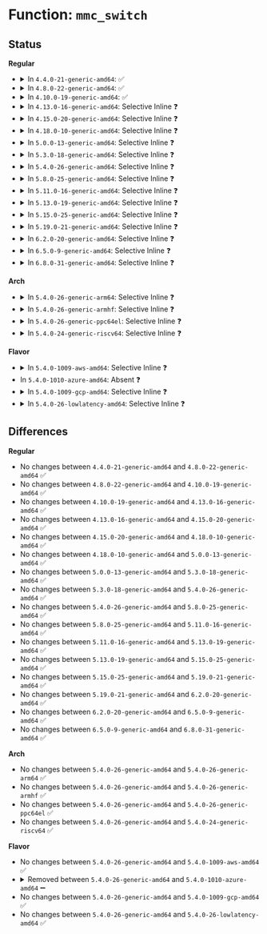 # Function: <code>mmc_switch</code>

## Status
<b>Regular</b>
<ul>
<li>
<details>
<summary>In <code>4.4.0-21-generic-amd64</code>: ✅</summary>

```c
int mmc_switch(struct mmc_card * card, u8 set, u8 index, u8 value, unsigned int timeout_ms)
```

```json
{
  "name": "mmc_switch",
  "collision_type": "Unique Global",
  "inline_type": "No",
  "funcs": [
    {
      "addr": 18446744071585948896,
      "name": "mmc_switch",
      "external": true,
      "loc": "drivers/mmc/core/mmc_ops.c:583",
      "file": "drivers/mmc/core/mmc_ops.c",
      "inline": "seen, unknown",
      "caller_inline": [],
      "caller_func": [
        "drivers/mmc/core/mmc.c:mmc_select_hs400",
        "drivers/mmc/core/mmc.c:mmc_select_bus_width",
        "drivers/mmc/core/mmc.c:mmc_init_card",
        "drivers/mmc/core/mmc.c:mmc_init_card",
        "drivers/mmc/core/mmc.c:mmc_init_card",
        "drivers/mmc/core/mmc.c:mmc_init_card",
        "drivers/mmc/core/mmc.c:mmc_init_card",
        "drivers/mmc/core/mmc.c:mmc_init_card",
        "drivers/mmc/core/mmc.c:mmc_init_card",
        "drivers/mmc/core/mmc.c:mmc_init_card"
      ]
    }
  ],
  "symbols": [
    {
      "addr": 18446744071585948896,
      "name": "mmc_switch",
      "section": ".text",
      "bind": "STB_GLOBAL",
      "size": 51
    }
  ]
}
```
</details>
</li>
<li>
<details>
<summary>In <code>4.8.0-22-generic-amd64</code>: ✅</summary>

```c
int mmc_switch(struct mmc_card * card, u8 set, u8 index, u8 value, unsigned int timeout_ms)
```

```json
{
  "name": "mmc_switch",
  "collision_type": "Unique Global",
  "inline_type": "No",
  "funcs": [
    {
      "addr": 18446744071586354176,
      "name": "mmc_switch",
      "external": true,
      "loc": "drivers/mmc/core/mmc_ops.c:587",
      "file": "drivers/mmc/core/mmc_ops.c",
      "inline": "seen, unknown",
      "caller_inline": [],
      "caller_func": [
        "drivers/mmc/core/mmc.c:mmc_init_card",
        "drivers/mmc/core/mmc.c:mmc_init_card",
        "drivers/mmc/core/mmc.c:mmc_init_card",
        "drivers/mmc/core/mmc.c:mmc_init_card",
        "drivers/mmc/core/mmc.c:mmc_init_card",
        "drivers/mmc/core/mmc.c:mmc_init_card",
        "drivers/mmc/core/mmc.c:mmc_init_card",
        "drivers/mmc/core/mmc.c:mmc_init_card",
        "drivers/mmc/core/mmc.c:mmc_init_card",
        "drivers/mmc/core/mmc.c:mmc_select_hs400",
        "drivers/mmc/core/mmc.c:mmc_select_bus_width"
      ]
    }
  ],
  "symbols": [
    {
      "addr": 18446744071586354176,
      "name": "mmc_switch",
      "section": ".text",
      "bind": "STB_GLOBAL",
      "size": 51
    }
  ]
}
```
</details>
</li>
<li>
<details>
<summary>In <code>4.10.0-19-generic-amd64</code>: ✅</summary>

```c
int mmc_switch(struct mmc_card * card, u8 set, u8 index, u8 value, unsigned int timeout_ms)
```

```json
{
  "name": "mmc_switch",
  "collision_type": "Unique Global",
  "inline_type": "No",
  "funcs": [
    {
      "addr": 18446744071586563168,
      "name": "mmc_switch",
      "external": true,
      "loc": "drivers/mmc/core/mmc_ops.c:603",
      "file": "drivers/mmc/core/mmc_ops.c",
      "inline": "seen, unknown",
      "caller_inline": [],
      "caller_func": [
        "drivers/mmc/core/mmc.c:mmc_init_card",
        "drivers/mmc/core/mmc.c:mmc_init_card",
        "drivers/mmc/core/mmc.c:mmc_init_card",
        "drivers/mmc/core/mmc.c:mmc_init_card",
        "drivers/mmc/core/mmc.c:mmc_init_card",
        "drivers/mmc/core/mmc.c:mmc_init_card",
        "drivers/mmc/core/mmc.c:mmc_init_card",
        "drivers/mmc/core/mmc.c:mmc_init_card",
        "drivers/mmc/core/mmc.c:mmc_select_hs400",
        "drivers/mmc/core/mmc.c:mmc_select_bus_width"
      ]
    }
  ],
  "symbols": [
    {
      "addr": 18446744071586563168,
      "name": "mmc_switch",
      "section": ".text",
      "bind": "STB_GLOBAL",
      "size": 56
    }
  ]
}
```
</details>
</li>
<li>
<details>
<summary>In <code>4.13.0-16-generic-amd64</code>: Selective Inline ❓</summary>

```c
int mmc_switch(struct mmc_card * card, u8 set, u8 index, u8 value, unsigned int timeout_ms)
```

```json
{
  "name": "mmc_switch",
  "collision_type": "Unique Global",
  "inline_type": "Selective",
  "funcs": [
    {
      "addr": 18446744071586687263,
      "name": "mmc_switch",
      "external": true,
      "loc": "drivers/mmc/core/mmc_ops.c:598",
      "file": "drivers/mmc/core/mmc_ops.c",
      "inline": "not declared, inlined",
      "caller_inline": [
        "drivers/mmc/core/mmc_ops.c:mmc_cmdq_switch"
      ],
      "caller_func": [
        "drivers/mmc/core/mmc.c:mmc_init_card",
        "drivers/mmc/core/mmc.c:mmc_init_card",
        "drivers/mmc/core/mmc.c:mmc_init_card",
        "drivers/mmc/core/mmc.c:mmc_init_card",
        "drivers/mmc/core/mmc.c:mmc_init_card",
        "drivers/mmc/core/mmc.c:mmc_init_card",
        "drivers/mmc/core/mmc.c:mmc_init_card",
        "drivers/mmc/core/mmc.c:mmc_init_card",
        "drivers/mmc/core/mmc.c:mmc_select_hs400",
        "drivers/mmc/core/mmc.c:mmc_select_bus_width"
      ]
    }
  ],
  "symbols": [
    {
      "addr": 18446744071586687056,
      "name": "mmc_switch",
      "section": ".text",
      "bind": "STB_GLOBAL",
      "size": 35
    }
  ]
}
```
</details>
</li>
<li>
<details>
<summary>In <code>4.15.0-20-generic-amd64</code>: Selective Inline ❓</summary>

```c
int mmc_switch(struct mmc_card * card, u8 set, u8 index, u8 value, unsigned int timeout_ms)
```

```json
{
  "name": "mmc_switch",
  "collision_type": "Unique Global",
  "inline_type": "Selective",
  "funcs": [
    {
      "addr": 18446744071587171695,
      "name": "mmc_switch",
      "external": true,
      "loc": "drivers/mmc/core/mmc_ops.c:599",
      "file": "drivers/mmc/core/mmc_ops.c",
      "inline": "not declared, inlined",
      "caller_inline": [
        "drivers/mmc/core/mmc_ops.c:mmc_cmdq_switch"
      ],
      "caller_func": [
        "drivers/mmc/core/mmc.c:mmc_init_card",
        "drivers/mmc/core/mmc.c:mmc_init_card",
        "drivers/mmc/core/mmc.c:mmc_init_card",
        "drivers/mmc/core/mmc.c:mmc_init_card",
        "drivers/mmc/core/mmc.c:mmc_init_card",
        "drivers/mmc/core/mmc.c:mmc_init_card",
        "drivers/mmc/core/mmc.c:mmc_init_card",
        "drivers/mmc/core/mmc.c:mmc_select_hs400",
        "drivers/mmc/core/mmc.c:mmc_select_bus_width"
      ]
    }
  ],
  "symbols": [
    {
      "addr": 18446744071587171488,
      "name": "mmc_switch",
      "section": ".text",
      "bind": "STB_GLOBAL",
      "size": 35
    }
  ]
}
```
</details>
</li>
<li>
<details>
<summary>In <code>4.18.0-10-generic-amd64</code>: Selective Inline ❓</summary>

```c
int mmc_switch(struct mmc_card * card, u8 set, u8 index, u8 value, unsigned int timeout_ms)
```

```json
{
  "name": "mmc_switch",
  "collision_type": "Unique Global",
  "inline_type": "Selective",
  "funcs": [
    {
      "addr": 18446744071587471491,
      "name": "mmc_switch",
      "external": true,
      "loc": "drivers/mmc/core/mmc_ops.c:599",
      "file": "drivers/mmc/core/mmc_ops.c",
      "inline": "not declared, inlined",
      "caller_inline": [
        "drivers/mmc/core/mmc_ops.c:mmc_cmdq_switch"
      ],
      "caller_func": [
        "drivers/mmc/core/mmc.c:mmc_init_card",
        "drivers/mmc/core/mmc.c:mmc_init_card",
        "drivers/mmc/core/mmc.c:mmc_init_card",
        "drivers/mmc/core/mmc.c:mmc_init_card",
        "drivers/mmc/core/mmc.c:mmc_init_card",
        "drivers/mmc/core/mmc.c:mmc_init_card",
        "drivers/mmc/core/mmc.c:mmc_init_card",
        "drivers/mmc/core/mmc.c:mmc_select_hs400",
        "drivers/mmc/core/mmc.c:mmc_select_bus_width"
      ]
    }
  ],
  "symbols": [
    {
      "addr": 18446744071587471280,
      "name": "mmc_switch",
      "section": ".text",
      "bind": "STB_GLOBAL",
      "size": 35
    }
  ]
}
```
</details>
</li>
<li>
<details>
<summary>In <code>5.0.0-13-generic-amd64</code>: Selective Inline ❓</summary>

```c
int mmc_switch(struct mmc_card * card, u8 set, u8 index, u8 value, unsigned int timeout_ms)
```

```json
{
  "name": "mmc_switch",
  "collision_type": "Unique Global",
  "inline_type": "Selective",
  "funcs": [
    {
      "addr": 18446744071587651795,
      "name": "mmc_switch",
      "external": true,
      "loc": "drivers/mmc/core/mmc_ops.c:599",
      "file": "drivers/mmc/core/mmc_ops.c",
      "inline": "not declared, inlined",
      "caller_inline": [
        "drivers/mmc/core/mmc_ops.c:mmc_cmdq_switch"
      ],
      "caller_func": [
        "drivers/mmc/core/mmc.c:mmc_init_card",
        "drivers/mmc/core/mmc.c:mmc_init_card",
        "drivers/mmc/core/mmc.c:mmc_init_card",
        "drivers/mmc/core/mmc.c:mmc_init_card",
        "drivers/mmc/core/mmc.c:mmc_init_card",
        "drivers/mmc/core/mmc.c:mmc_init_card",
        "drivers/mmc/core/mmc.c:mmc_init_card",
        "drivers/mmc/core/mmc.c:mmc_select_hs400",
        "drivers/mmc/core/mmc.c:mmc_select_bus_width"
      ]
    }
  ],
  "symbols": [
    {
      "addr": 18446744071587651584,
      "name": "mmc_switch",
      "section": ".text",
      "bind": "STB_GLOBAL",
      "size": 35
    }
  ]
}
```
</details>
</li>
<li>
<details>
<summary>In <code>5.3.0-18-generic-amd64</code>: Selective Inline ❓</summary>

```c
int mmc_switch(struct mmc_card * card, u8 set, u8 index, u8 value, unsigned int timeout_ms)
```

```json
{
  "name": "mmc_switch",
  "collision_type": "Unique Global",
  "inline_type": "Selective",
  "funcs": [
    {
      "addr": 18446744071587929866,
      "name": "mmc_switch",
      "external": true,
      "loc": "drivers/mmc/core/mmc_ops.c:601",
      "file": "drivers/mmc/core/mmc_ops.c",
      "inline": "not declared, inlined",
      "caller_inline": [
        "drivers/mmc/core/mmc_ops.c:mmc_cmdq_switch"
      ],
      "caller_func": [
        "drivers/mmc/core/mmc.c:mmc_init_card",
        "drivers/mmc/core/mmc.c:mmc_init_card",
        "drivers/mmc/core/mmc.c:mmc_init_card",
        "drivers/mmc/core/mmc.c:mmc_init_card",
        "drivers/mmc/core/mmc.c:mmc_init_card",
        "drivers/mmc/core/mmc.c:mmc_init_card",
        "drivers/mmc/core/mmc.c:mmc_select_timing",
        "drivers/mmc/core/mmc.c:mmc_select_hs400",
        "drivers/mmc/core/mmc.c:mmc_select_bus_width"
      ]
    }
  ],
  "symbols": [
    {
      "addr": 18446744071587929648,
      "name": "mmc_switch",
      "section": ".text",
      "bind": "STB_GLOBAL",
      "size": 35
    }
  ]
}
```
</details>
</li>
<li>
<details>
<summary>In <code>5.4.0-26-generic-amd64</code>: Selective Inline ❓</summary>

```c
int mmc_switch(struct mmc_card * card, u8 set, u8 index, u8 value, unsigned int timeout_ms)
```

```json
{
  "name": "mmc_switch",
  "collision_type": "Unique Global",
  "inline_type": "Selective",
  "funcs": [
    {
      "addr": 18446744071588135770,
      "name": "mmc_switch",
      "external": true,
      "loc": "drivers/mmc/core/mmc_ops.c:603",
      "file": "drivers/mmc/core/mmc_ops.c",
      "inline": "not declared, inlined",
      "caller_inline": [
        "drivers/mmc/core/mmc_ops.c:mmc_cmdq_switch"
      ],
      "caller_func": [
        "drivers/mmc/core/mmc.c:mmc_init_card",
        "drivers/mmc/core/mmc.c:mmc_init_card",
        "drivers/mmc/core/mmc.c:mmc_init_card",
        "drivers/mmc/core/mmc.c:mmc_init_card",
        "drivers/mmc/core/mmc.c:mmc_init_card",
        "drivers/mmc/core/mmc.c:mmc_init_card",
        "drivers/mmc/core/mmc.c:mmc_select_timing",
        "drivers/mmc/core/mmc.c:mmc_select_hs400",
        "drivers/mmc/core/mmc.c:mmc_select_bus_width"
      ]
    }
  ],
  "symbols": [
    {
      "addr": 18446744071588135552,
      "name": "mmc_switch",
      "section": ".text",
      "bind": "STB_GLOBAL",
      "size": 35
    }
  ]
}
```
</details>
</li>
<li>
<details>
<summary>In <code>5.8.0-25-generic-amd64</code>: Selective Inline ❓</summary>

```c
int mmc_switch(struct mmc_card * card, u8 set, u8 index, u8 value, unsigned int timeout_ms)
```

```json
{
  "name": "mmc_switch",
  "collision_type": "Unique Global",
  "inline_type": "Selective",
  "funcs": [
    {
      "addr": 18446744071588999153,
      "name": "mmc_switch",
      "external": true,
      "loc": "drivers/mmc/core/mmc_ops.c:632",
      "file": "drivers/mmc/core/mmc_ops.c",
      "inline": "not declared, inlined",
      "caller_inline": [
        "drivers/mmc/core/mmc_ops.c:mmc_sanitize",
        "drivers/mmc/core/mmc_ops.c:mmc_cmdq_disable",
        "drivers/mmc/core/mmc_ops.c:mmc_cmdq_enable"
      ],
      "caller_func": [
        "drivers/mmc/core/mmc.c:mmc_init_card",
        "drivers/mmc/core/mmc.c:mmc_init_card",
        "drivers/mmc/core/mmc.c:mmc_init_card",
        "drivers/mmc/core/mmc.c:mmc_init_card",
        "drivers/mmc/core/mmc.c:mmc_init_card",
        "drivers/mmc/core/mmc.c:mmc_select_hs400es",
        "drivers/mmc/core/mmc.c:mmc_select_hs400",
        "drivers/mmc/core/mmc.c:mmc_select_bus_width",
        "drivers/mmc/core/mmc.c:__mmc_select_powerclass"
      ]
    }
  ],
  "symbols": [
    {
      "addr": 18446744071588998832,
      "name": "mmc_switch",
      "section": ".text",
      "bind": "STB_GLOBAL",
      "size": 33
    }
  ]
}
```
</details>
</li>
<li>
<details>
<summary>In <code>5.11.0-16-generic-amd64</code>: Selective Inline ❓</summary>

```c
int mmc_switch(struct mmc_card * card, u8 set, u8 index, u8 value, unsigned int timeout_ms)
```

```json
{
  "name": "mmc_switch",
  "collision_type": "Unique Global",
  "inline_type": "Selective",
  "funcs": [
    {
      "addr": 18446744071589008977,
      "name": "mmc_switch",
      "external": true,
      "loc": "drivers/mmc/core/mmc_ops.c:632",
      "file": "drivers/mmc/core/mmc_ops.c",
      "inline": "not declared, inlined",
      "caller_inline": [
        "drivers/mmc/core/mmc_ops.c:mmc_sanitize",
        "drivers/mmc/core/mmc_ops.c:mmc_cmdq_disable",
        "drivers/mmc/core/mmc_ops.c:mmc_cmdq_enable"
      ],
      "caller_func": [
        "drivers/mmc/core/mmc.c:mmc_init_card",
        "drivers/mmc/core/mmc.c:mmc_init_card",
        "drivers/mmc/core/mmc.c:mmc_init_card",
        "drivers/mmc/core/mmc.c:mmc_init_card",
        "drivers/mmc/core/mmc.c:mmc_init_card",
        "drivers/mmc/core/mmc.c:mmc_select_hs400es",
        "drivers/mmc/core/mmc.c:mmc_select_hs400",
        "drivers/mmc/core/mmc.c:mmc_select_bus_width",
        "drivers/mmc/core/mmc.c:__mmc_select_powerclass"
      ]
    }
  ],
  "symbols": [
    {
      "addr": 18446744071589008656,
      "name": "mmc_switch",
      "section": ".text",
      "bind": "STB_GLOBAL",
      "size": 33
    }
  ]
}
```
</details>
</li>
<li>
<details>
<summary>In <code>5.13.0-19-generic-amd64</code>: Selective Inline ❓</summary>

```c
int mmc_switch(struct mmc_card * card, u8 set, u8 index, u8 value, unsigned int timeout_ms)
```

```json
{
  "name": "mmc_switch",
  "collision_type": "Unique Global",
  "inline_type": "Selective",
  "funcs": [
    {
      "addr": 18446744071588896444,
      "name": "mmc_switch",
      "external": true,
      "loc": "drivers/mmc/core/mmc_ops.c:612",
      "file": "drivers/mmc/core/mmc_ops.c",
      "inline": "not declared, inlined",
      "caller_inline": [
        "drivers/mmc/core/mmc_ops.c:mmc_cmdq_disable",
        "drivers/mmc/core/mmc_ops.c:mmc_cmdq_enable"
      ],
      "caller_func": [
        "drivers/mmc/core/mmc.c:mmc_init_card",
        "drivers/mmc/core/mmc.c:mmc_init_card",
        "drivers/mmc/core/mmc.c:mmc_init_card",
        "drivers/mmc/core/mmc.c:mmc_init_card",
        "drivers/mmc/core/mmc.c:mmc_init_card",
        "drivers/mmc/core/mmc.c:mmc_select_hs400es",
        "drivers/mmc/core/mmc.c:mmc_select_hs400",
        "drivers/mmc/core/mmc.c:mmc_select_bus_width"
      ]
    }
  ],
  "symbols": [
    {
      "addr": 18446744071588896016,
      "name": "mmc_switch",
      "section": ".text",
      "bind": "STB_GLOBAL",
      "size": 35
    }
  ]
}
```
</details>
</li>
<li>
<details>
<summary>In <code>5.15.0-25-generic-amd64</code>: Selective Inline ❓</summary>

```c
int mmc_switch(struct mmc_card * card, u8 set, u8 index, u8 value, unsigned int timeout_ms)
```

```json
{
  "name": "mmc_switch",
  "collision_type": "Unique Global",
  "inline_type": "Selective",
  "funcs": [
    {
      "addr": 18446744071589600647,
      "name": "mmc_switch",
      "external": true,
      "loc": "drivers/mmc/core/mmc_ops.c:629",
      "file": "drivers/mmc/core/mmc_ops.c",
      "inline": "not declared, inlined",
      "caller_inline": [
        "drivers/mmc/core/mmc_ops.c:mmc_cmdq_disable",
        "drivers/mmc/core/mmc_ops.c:mmc_cmdq_enable"
      ],
      "caller_func": [
        "drivers/mmc/core/mmc.c:_mmc_flush_cache",
        "drivers/mmc/core/mmc.c:mmc_init_card",
        "drivers/mmc/core/mmc.c:mmc_init_card",
        "drivers/mmc/core/mmc.c:mmc_init_card",
        "drivers/mmc/core/mmc.c:mmc_init_card",
        "drivers/mmc/core/mmc.c:mmc_init_card",
        "drivers/mmc/core/mmc.c:mmc_select_hs400es",
        "drivers/mmc/core/mmc.c:mmc_select_hs400",
        "drivers/mmc/core/mmc.c:mmc_select_bus_width",
        "drivers/mmc/core/mmc.c:__mmc_select_powerclass"
      ]
    }
  ],
  "symbols": [
    {
      "addr": 18446744071589600224,
      "name": "mmc_switch",
      "section": ".text",
      "bind": "STB_GLOBAL",
      "size": 35
    }
  ]
}
```
</details>
</li>
<li>
<details>
<summary>In <code>5.19.0-21-generic-amd64</code>: Selective Inline ❓</summary>

```c
int mmc_switch(struct mmc_card * card, u8 set, u8 index, u8 value, unsigned int timeout_ms)
```

```json
{
  "name": "mmc_switch",
  "collision_type": "Unique Global",
  "inline_type": "Selective",
  "funcs": [
    {
      "addr": 18446744071591097367,
      "name": "mmc_switch",
      "external": true,
      "loc": "drivers/mmc/core/mmc_ops.c:659",
      "file": "drivers/mmc/core/mmc_ops.c",
      "inline": "not declared, inlined",
      "caller_inline": [
        "drivers/mmc/core/mmc_ops.c:mmc_cmdq_disable",
        "drivers/mmc/core/mmc_ops.c:mmc_cmdq_enable"
      ],
      "caller_func": [
        "drivers/mmc/core/mmc.c:_mmc_flush_cache",
        "drivers/mmc/core/mmc.c:mmc_init_card",
        "drivers/mmc/core/mmc.c:mmc_init_card",
        "drivers/mmc/core/mmc.c:mmc_init_card",
        "drivers/mmc/core/mmc.c:mmc_init_card",
        "drivers/mmc/core/mmc.c:mmc_init_card",
        "drivers/mmc/core/mmc.c:mmc_select_hs400es",
        "drivers/mmc/core/mmc.c:mmc_select_hs400",
        "drivers/mmc/core/mmc.c:mmc_select_bus_width",
        "drivers/mmc/core/mmc.c:__mmc_select_powerclass"
      ]
    }
  ],
  "symbols": [
    {
      "addr": 18446744071591097008,
      "name": "mmc_switch",
      "section": ".text",
      "bind": "STB_GLOBAL",
      "size": 53
    }
  ]
}
```
</details>
</li>
<li>
<details>
<summary>In <code>6.2.0-20-generic-amd64</code>: Selective Inline ❓</summary>

```c
int mmc_switch(struct mmc_card * card, u8 set, u8 index, u8 value, unsigned int timeout_ms)
```

```json
{
  "name": "mmc_switch",
  "collision_type": "Unique Global",
  "inline_type": "Selective",
  "funcs": [
    {
      "addr": 18446744071592816247,
      "name": "mmc_switch",
      "external": true,
      "loc": "drivers/mmc/core/mmc_ops.c:659",
      "file": "drivers/mmc/core/mmc_ops.c",
      "inline": "not declared, inlined",
      "caller_inline": [
        "drivers/mmc/core/mmc_ops.c:mmc_cmdq_disable",
        "drivers/mmc/core/mmc_ops.c:mmc_cmdq_enable"
      ],
      "caller_func": [
        "drivers/mmc/core/mmc.c:_mmc_flush_cache",
        "drivers/mmc/core/mmc.c:mmc_init_card",
        "drivers/mmc/core/mmc.c:mmc_init_card",
        "drivers/mmc/core/mmc.c:mmc_init_card",
        "drivers/mmc/core/mmc.c:mmc_init_card",
        "drivers/mmc/core/mmc.c:mmc_init_card",
        "drivers/mmc/core/mmc.c:mmc_select_hs400es",
        "drivers/mmc/core/mmc.c:mmc_select_hs400",
        "drivers/mmc/core/mmc.c:mmc_select_bus_width",
        "drivers/mmc/core/mmc.c:__mmc_select_powerclass"
      ]
    }
  ],
  "symbols": [
    {
      "addr": 18446744071592815776,
      "name": "mmc_switch",
      "section": ".text",
      "bind": "STB_GLOBAL",
      "size": 53
    }
  ]
}
```
</details>
</li>
<li>
<details>
<summary>In <code>6.5.0-9-generic-amd64</code>: Selective Inline ❓</summary>

```c
int mmc_switch(struct mmc_card * card, u8 set, u8 index, u8 value, unsigned int timeout_ms)
```

```json
{
  "name": "mmc_switch",
  "collision_type": "Unique Global",
  "inline_type": "Selective",
  "funcs": [
    {
      "addr": 18446744071593252935,
      "name": "mmc_switch",
      "external": true,
      "loc": "drivers/mmc/core/mmc_ops.c:660",
      "file": "drivers/mmc/core/mmc_ops.c",
      "inline": "not declared, inlined",
      "caller_inline": [
        "drivers/mmc/core/mmc_ops.c:mmc_cmdq_disable",
        "drivers/mmc/core/mmc_ops.c:mmc_cmdq_enable"
      ],
      "caller_func": [
        "drivers/mmc/core/mmc.c:_mmc_flush_cache",
        "drivers/mmc/core/mmc.c:mmc_init_card",
        "drivers/mmc/core/mmc.c:mmc_init_card",
        "drivers/mmc/core/mmc.c:mmc_init_card",
        "drivers/mmc/core/mmc.c:mmc_init_card",
        "drivers/mmc/core/mmc.c:mmc_init_card",
        "drivers/mmc/core/mmc.c:mmc_select_hs400es",
        "drivers/mmc/core/mmc.c:mmc_select_hs400",
        "drivers/mmc/core/mmc.c:mmc_select_bus_width",
        "drivers/mmc/core/mmc.c:__mmc_select_powerclass"
      ]
    }
  ],
  "symbols": [
    {
      "addr": 18446744071593252432,
      "name": "mmc_switch",
      "section": ".text",
      "bind": "STB_GLOBAL",
      "size": 53
    }
  ]
}
```
</details>
</li>
<li>
<details>
<summary>In <code>6.8.0-31-generic-amd64</code>: Selective Inline ❓</summary>

```c
int mmc_switch(struct mmc_card * card, u8 set, u8 index, u8 value, unsigned int timeout_ms)
```

```json
{
  "name": "mmc_switch",
  "collision_type": "Unique Global",
  "inline_type": "Selective",
  "funcs": [
    {
      "addr": 18446744071594008183,
      "name": "mmc_switch",
      "external": true,
      "loc": "drivers/mmc/core/mmc_ops.c:660",
      "file": "drivers/mmc/core/mmc_ops.c",
      "inline": "not declared, inlined",
      "caller_inline": [
        "drivers/mmc/core/mmc_ops.c:mmc_cmdq_disable",
        "drivers/mmc/core/mmc_ops.c:mmc_cmdq_enable"
      ],
      "caller_func": [
        "drivers/mmc/core/mmc.c:_mmc_flush_cache",
        "drivers/mmc/core/mmc.c:mmc_init_card",
        "drivers/mmc/core/mmc.c:mmc_init_card",
        "drivers/mmc/core/mmc.c:mmc_init_card",
        "drivers/mmc/core/mmc.c:mmc_init_card",
        "drivers/mmc/core/mmc.c:mmc_init_card",
        "drivers/mmc/core/mmc.c:mmc_select_hs400es",
        "drivers/mmc/core/mmc.c:mmc_select_hs400",
        "drivers/mmc/core/mmc.c:mmc_select_bus_width",
        "drivers/mmc/core/mmc.c:__mmc_select_powerclass"
      ]
    }
  ],
  "symbols": [
    {
      "addr": 18446744071594007680,
      "name": "mmc_switch",
      "section": ".text",
      "bind": "STB_GLOBAL",
      "size": 53
    }
  ]
}
```
</details>
</li>
</ul>
<b>Arch</b>
<ul>
<li>
<details>
<summary>In <code>5.4.0-26-generic-arm64</code>: Selective Inline ❓</summary>

```c
int mmc_switch(struct mmc_card * card, u8 set, u8 index, u8 value, unsigned int timeout_ms)
```

```json
{
  "name": "mmc_switch",
  "collision_type": "Unique Global",
  "inline_type": "Selective",
  "funcs": [
    {
      "addr": 18446603336501388448,
      "name": "mmc_switch",
      "external": true,
      "loc": "drivers/mmc/core/mmc_ops.c:603",
      "file": "drivers/mmc/core/mmc_ops.c",
      "inline": "not declared, inlined",
      "caller_inline": [
        "drivers/mmc/core/mmc_ops.c:mmc_cmdq_switch"
      ],
      "caller_func": [
        "drivers/mmc/core/mmc.c:mmc_init_card",
        "drivers/mmc/core/mmc.c:mmc_init_card",
        "drivers/mmc/core/mmc.c:mmc_init_card",
        "drivers/mmc/core/mmc.c:mmc_init_card",
        "drivers/mmc/core/mmc.c:mmc_init_card",
        "drivers/mmc/core/mmc.c:mmc_init_card",
        "drivers/mmc/core/mmc.c:mmc_select_timing",
        "drivers/mmc/core/mmc.c:mmc_select_hs400",
        "drivers/mmc/core/mmc.c:mmc_select_bus_width",
        "drivers/mmc/core/block.c:mmc_blk_remove",
        "drivers/mmc/core/block.c:mmc_blk_mq_issue_rq",
        "drivers/mmc/core/block.c:mmc_blk_mq_issue_rq",
        "drivers/mmc/core/block.c:mmc_blk_mq_issue_rq",
        "drivers/mmc/core/block.c:mmc_blk_mq_issue_rq",
        "drivers/mmc/core/block.c:mmc_blk_mq_issue_rq",
        "drivers/mmc/core/block.c:mmc_blk_mq_issue_rq",
        "drivers/mmc/core/block.c:__mmc_blk_ioctl_cmd",
        "drivers/mmc/core/block.c:__mmc_blk_ioctl_cmd"
      ]
    }
  ],
  "symbols": [
    {
      "addr": 18446603336501388120,
      "name": "mmc_switch",
      "section": ".text",
      "bind": "STB_GLOBAL",
      "size": 116
    }
  ]
}
```
</details>
</li>
<li>
<details>
<summary>In <code>5.4.0-26-generic-armhf</code>: Selective Inline ❓</summary>

```c
int mmc_switch(struct mmc_card * card, u8 set, u8 index, u8 value, unsigned int timeout_ms)
```

```json
{
  "name": "mmc_switch",
  "collision_type": "Unique Global",
  "inline_type": "Selective",
  "funcs": [
    {
      "addr": 3233877844,
      "name": "mmc_switch",
      "external": true,
      "loc": "drivers/mmc/core/mmc_ops.c:603",
      "file": "drivers/mmc/core/mmc_ops.c",
      "inline": "not declared, inlined",
      "caller_inline": [
        "drivers/mmc/core/mmc_ops.c:mmc_cmdq_switch"
      ],
      "caller_func": [
        "drivers/mmc/core/mmc.c:mmc_init_card",
        "drivers/mmc/core/mmc.c:mmc_init_card",
        "drivers/mmc/core/mmc.c:mmc_init_card",
        "drivers/mmc/core/mmc.c:mmc_init_card",
        "drivers/mmc/core/mmc.c:mmc_init_card",
        "drivers/mmc/core/mmc.c:mmc_init_card",
        "drivers/mmc/core/mmc.c:mmc_select_timing",
        "drivers/mmc/core/mmc.c:mmc_select_hs400",
        "drivers/mmc/core/mmc.c:mmc_select_bus_width",
        "drivers/mmc/core/block.c:mmc_blk_remove",
        "drivers/mmc/core/block.c:mmc_blk_mq_issue_rq",
        "drivers/mmc/core/block.c:mmc_blk_mq_issue_rq",
        "drivers/mmc/core/block.c:mmc_blk_mq_issue_rq",
        "drivers/mmc/core/block.c:mmc_blk_mq_issue_rq",
        "drivers/mmc/core/block.c:mmc_blk_mq_issue_rq",
        "drivers/mmc/core/block.c:mmc_blk_mq_issue_rq",
        "drivers/mmc/core/block.c:mmc_blk_reset",
        "drivers/mmc/core/block.c:__mmc_blk_ioctl_cmd",
        "drivers/mmc/core/block.c:__mmc_blk_ioctl_cmd"
      ]
    }
  ],
  "symbols": [
    {
      "addr": 3233877576,
      "name": "mmc_switch",
      "section": ".text",
      "bind": "STB_GLOBAL",
      "size": 64
    }
  ]
}
```
</details>
</li>
<li>
<details>
<summary>In <code>5.4.0-26-generic-ppc64el</code>: Selective Inline ❓</summary>

```c
int mmc_switch(struct mmc_card * card, u8 set, u8 index, u8 value, unsigned int timeout_ms)
```

```json
{
  "name": "mmc_switch",
  "collision_type": "Unique Global",
  "inline_type": "Selective",
  "funcs": [
    {
      "addr": 13835058055294949040,
      "name": "mmc_switch",
      "external": true,
      "loc": "drivers/mmc/core/mmc_ops.c:603",
      "file": "drivers/mmc/core/mmc_ops.c",
      "inline": "not declared, inlined",
      "caller_inline": [
        "drivers/mmc/core/mmc_ops.c:mmc_cmdq_switch"
      ],
      "caller_func": [
        "drivers/mmc/core/mmc.c:mmc_init_card",
        "drivers/mmc/core/mmc.c:mmc_init_card",
        "drivers/mmc/core/mmc.c:mmc_init_card",
        "drivers/mmc/core/mmc.c:mmc_init_card",
        "drivers/mmc/core/mmc.c:mmc_init_card",
        "drivers/mmc/core/mmc.c:mmc_init_card",
        "drivers/mmc/core/mmc.c:mmc_select_timing",
        "drivers/mmc/core/mmc.c:mmc_select_hs400",
        "drivers/mmc/core/mmc.c:mmc_select_bus_width"
      ]
    }
  ],
  "symbols": [
    {
      "addr": 13835058055294948672,
      "name": "mmc_switch",
      "section": ".text",
      "bind": "STB_GLOBAL",
      "size": 68
    }
  ]
}
```
</details>
</li>
<li>
<details>
<summary>In <code>5.4.0-24-generic-riscv64</code>: Selective Inline ❓</summary>

```c
int mmc_switch(struct mmc_card * card, u8 set, u8 index, u8 value, unsigned int timeout_ms)
```

```json
{
  "name": "mmc_switch",
  "collision_type": "Unique Global",
  "inline_type": "Selective",
  "funcs": [
    {
      "addr": 18446743936277997108,
      "name": "mmc_switch",
      "external": true,
      "loc": "drivers/mmc/core/mmc_ops.c:603",
      "file": "drivers/mmc/core/mmc_ops.c",
      "inline": "not declared, inlined",
      "caller_inline": [
        "drivers/mmc/core/mmc_ops.c:mmc_cmdq_switch"
      ],
      "caller_func": [
        "drivers/mmc/core/mmc.c:mmc_init_card",
        "drivers/mmc/core/mmc.c:mmc_init_card",
        "drivers/mmc/core/mmc.c:mmc_init_card",
        "drivers/mmc/core/mmc.c:mmc_init_card",
        "drivers/mmc/core/mmc.c:mmc_init_card",
        "drivers/mmc/core/mmc.c:mmc_init_card",
        "drivers/mmc/core/mmc.c:mmc_select_timing",
        "drivers/mmc/core/mmc.c:mmc_select_hs400",
        "drivers/mmc/core/mmc.c:mmc_select_bus_width",
        "drivers/mmc/core/block.c:mmc_blk_remove",
        "drivers/mmc/core/block.c:mmc_blk_mq_issue_rq",
        "drivers/mmc/core/block.c:mmc_blk_mq_issue_rq",
        "drivers/mmc/core/block.c:mmc_blk_mq_issue_rq",
        "drivers/mmc/core/block.c:mmc_blk_mq_issue_rq",
        "drivers/mmc/core/block.c:mmc_blk_mq_issue_rq",
        "drivers/mmc/core/block.c:mmc_blk_mq_issue_rq",
        "drivers/mmc/core/block.c:mmc_blk_reset",
        "drivers/mmc/core/block.c:__mmc_blk_ioctl_cmd",
        "drivers/mmc/core/block.c:__mmc_blk_ioctl_cmd"
      ]
    }
  ],
  "symbols": [
    {
      "addr": 18446743936277996872,
      "name": "mmc_switch",
      "section": ".text",
      "bind": "STB_GLOBAL",
      "size": 82
    }
  ]
}
```
</details>
</li>
</ul>
<b>Flavor</b>
<ul>
<li>
<details>
<summary>In <code>5.4.0-1009-aws-amd64</code>: Selective Inline ❓</summary>

```c
int mmc_switch(struct mmc_card * card, u8 set, u8 index, u8 value, unsigned int timeout_ms)
```

```json
{
  "name": "mmc_switch",
  "collision_type": "Unique Global",
  "inline_type": "Selective",
  "funcs": [
    {
      "addr": 18446744071587757338,
      "name": "mmc_switch",
      "external": true,
      "loc": "drivers/mmc/core/mmc_ops.c:603",
      "file": "drivers/mmc/core/mmc_ops.c",
      "inline": "not declared, inlined",
      "caller_inline": [
        "drivers/mmc/core/mmc_ops.c:mmc_cmdq_switch"
      ],
      "caller_func": [
        "drivers/mmc/core/mmc.c:mmc_init_card",
        "drivers/mmc/core/mmc.c:mmc_init_card",
        "drivers/mmc/core/mmc.c:mmc_init_card",
        "drivers/mmc/core/mmc.c:mmc_init_card",
        "drivers/mmc/core/mmc.c:mmc_init_card",
        "drivers/mmc/core/mmc.c:mmc_init_card",
        "drivers/mmc/core/mmc.c:mmc_select_timing",
        "drivers/mmc/core/mmc.c:mmc_select_hs400",
        "drivers/mmc/core/mmc.c:mmc_select_bus_width"
      ]
    }
  ],
  "symbols": [
    {
      "addr": 18446744071587757120,
      "name": "mmc_switch",
      "section": ".text",
      "bind": "STB_GLOBAL",
      "size": 35
    }
  ]
}
```
</details>
</li>
<li>
In <code>5.4.0-1010-azure-amd64</code>: Absent ❓
</li>
<li>
<details>
<summary>In <code>5.4.0-1009-gcp-amd64</code>: Selective Inline ❓</summary>

```c
int mmc_switch(struct mmc_card * card, u8 set, u8 index, u8 value, unsigned int timeout_ms)
```

```json
{
  "name": "mmc_switch",
  "collision_type": "Unique Global",
  "inline_type": "Selective",
  "funcs": [
    {
      "addr": 18446744071588090298,
      "name": "mmc_switch",
      "external": true,
      "loc": "drivers/mmc/core/mmc_ops.c:603",
      "file": "drivers/mmc/core/mmc_ops.c",
      "inline": "not declared, inlined",
      "caller_inline": [
        "drivers/mmc/core/mmc_ops.c:mmc_cmdq_switch"
      ],
      "caller_func": [
        "drivers/mmc/core/mmc.c:mmc_init_card",
        "drivers/mmc/core/mmc.c:mmc_init_card",
        "drivers/mmc/core/mmc.c:mmc_init_card",
        "drivers/mmc/core/mmc.c:mmc_init_card",
        "drivers/mmc/core/mmc.c:mmc_init_card",
        "drivers/mmc/core/mmc.c:mmc_init_card",
        "drivers/mmc/core/mmc.c:mmc_select_timing",
        "drivers/mmc/core/mmc.c:mmc_select_hs400",
        "drivers/mmc/core/mmc.c:mmc_select_bus_width"
      ]
    }
  ],
  "symbols": [
    {
      "addr": 18446744071588090080,
      "name": "mmc_switch",
      "section": ".text",
      "bind": "STB_GLOBAL",
      "size": 35
    }
  ]
}
```
</details>
</li>
<li>
<details>
<summary>In <code>5.4.0-26-lowlatency-amd64</code>: Selective Inline ❓</summary>

```c
int mmc_switch(struct mmc_card * card, u8 set, u8 index, u8 value, unsigned int timeout_ms)
```

```json
{
  "name": "mmc_switch",
  "collision_type": "Unique Global",
  "inline_type": "Selective",
  "funcs": [
    {
      "addr": 18446744071588207834,
      "name": "mmc_switch",
      "external": true,
      "loc": "drivers/mmc/core/mmc_ops.c:603",
      "file": "drivers/mmc/core/mmc_ops.c",
      "inline": "not declared, inlined",
      "caller_inline": [
        "drivers/mmc/core/mmc_ops.c:mmc_cmdq_switch"
      ],
      "caller_func": [
        "drivers/mmc/core/mmc.c:mmc_init_card",
        "drivers/mmc/core/mmc.c:mmc_init_card",
        "drivers/mmc/core/mmc.c:mmc_init_card",
        "drivers/mmc/core/mmc.c:mmc_init_card",
        "drivers/mmc/core/mmc.c:mmc_init_card",
        "drivers/mmc/core/mmc.c:mmc_init_card",
        "drivers/mmc/core/mmc.c:mmc_select_timing",
        "drivers/mmc/core/mmc.c:mmc_select_hs400",
        "drivers/mmc/core/mmc.c:mmc_select_bus_width"
      ]
    }
  ],
  "symbols": [
    {
      "addr": 18446744071588207616,
      "name": "mmc_switch",
      "section": ".text",
      "bind": "STB_GLOBAL",
      "size": 35
    }
  ]
}
```
</details>
</li>
</ul>

## Differences
<b>Regular</b>
<ul>
<li>
No changes between <code>4.4.0-21-generic-amd64</code> and <code>4.8.0-22-generic-amd64</code> ✅
</li>
<li>
No changes between <code>4.8.0-22-generic-amd64</code> and <code>4.10.0-19-generic-amd64</code> ✅
</li>
<li>
No changes between <code>4.10.0-19-generic-amd64</code> and <code>4.13.0-16-generic-amd64</code> ✅
</li>
<li>
No changes between <code>4.13.0-16-generic-amd64</code> and <code>4.15.0-20-generic-amd64</code> ✅
</li>
<li>
No changes between <code>4.15.0-20-generic-amd64</code> and <code>4.18.0-10-generic-amd64</code> ✅
</li>
<li>
No changes between <code>4.18.0-10-generic-amd64</code> and <code>5.0.0-13-generic-amd64</code> ✅
</li>
<li>
No changes between <code>5.0.0-13-generic-amd64</code> and <code>5.3.0-18-generic-amd64</code> ✅
</li>
<li>
No changes between <code>5.3.0-18-generic-amd64</code> and <code>5.4.0-26-generic-amd64</code> ✅
</li>
<li>
No changes between <code>5.4.0-26-generic-amd64</code> and <code>5.8.0-25-generic-amd64</code> ✅
</li>
<li>
No changes between <code>5.8.0-25-generic-amd64</code> and <code>5.11.0-16-generic-amd64</code> ✅
</li>
<li>
No changes between <code>5.11.0-16-generic-amd64</code> and <code>5.13.0-19-generic-amd64</code> ✅
</li>
<li>
No changes between <code>5.13.0-19-generic-amd64</code> and <code>5.15.0-25-generic-amd64</code> ✅
</li>
<li>
No changes between <code>5.15.0-25-generic-amd64</code> and <code>5.19.0-21-generic-amd64</code> ✅
</li>
<li>
No changes between <code>5.19.0-21-generic-amd64</code> and <code>6.2.0-20-generic-amd64</code> ✅
</li>
<li>
No changes between <code>6.2.0-20-generic-amd64</code> and <code>6.5.0-9-generic-amd64</code> ✅
</li>
<li>
No changes between <code>6.5.0-9-generic-amd64</code> and <code>6.8.0-31-generic-amd64</code> ✅
</li>
</ul>
<b>Arch</b>
<ul>
<li>
No changes between <code>5.4.0-26-generic-amd64</code> and <code>5.4.0-26-generic-arm64</code> ✅
</li>
<li>
No changes between <code>5.4.0-26-generic-amd64</code> and <code>5.4.0-26-generic-armhf</code> ✅
</li>
<li>
No changes between <code>5.4.0-26-generic-amd64</code> and <code>5.4.0-26-generic-ppc64el</code> ✅
</li>
<li>
No changes between <code>5.4.0-26-generic-amd64</code> and <code>5.4.0-24-generic-riscv64</code> ✅
</li>
</ul>
<b>Flavor</b>
<ul>
<li>
No changes between <code>5.4.0-26-generic-amd64</code> and <code>5.4.0-1009-aws-amd64</code> ✅
</li>
<li>
<details>
<summary>Removed between <code>5.4.0-26-generic-amd64</code> and <code>5.4.0-1010-azure-amd64</code> ➖</summary>

```c
int mmc_switch(struct mmc_card * card, u8 set, u8 index, u8 value, unsigned int timeout_ms)
```
</details>
</li>
<li>
No changes between <code>5.4.0-26-generic-amd64</code> and <code>5.4.0-1009-gcp-amd64</code> ✅
</li>
<li>
No changes between <code>5.4.0-26-generic-amd64</code> and <code>5.4.0-26-lowlatency-amd64</code> ✅
</li>
</ul>
